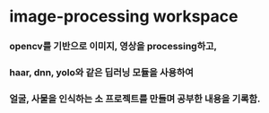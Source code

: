 # image-processing workspace

### opencv를 기반으로 이미지, 영상을 processing하고,

### haar, dnn, yolo와 같은 딥러닝 모듈을 사용하여

### 얼굴, 사물을 인식하는 소 프로젝트를 만들며 공부한 내용을 기록함.
